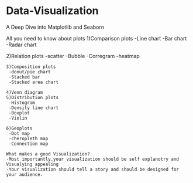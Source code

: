 # Data-Visualization
A Deep Dive into Matplotlib and Seaborn

All you need to know about plots
  1)Comparison plots
    -Line chart
    -Bar chart
    -Radar chart
    
   2)Relation plots
     -scatter
     -Bubble
     -Corregram
     -heatmap
     
    3)Composition plots
     -donut/pie chart
     -Stacked bar
     -Stacked area chart
     
    4)Venn diagram
    5)Distribution plots
     -Histogram
     -Density line chart
     -Boxplot
     -Violin
     
    6)Geoplots
     -Dot map
     -cheropleth map
     -Connection map
     
    What makes a good Visualization?
    -Most importantly,your visualization should be self explanotry and Visualying appealing
    -Your visualization should tell a story and should be designed for your audience.
